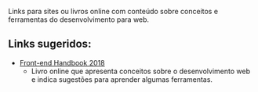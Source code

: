 Links para sites ou livros online com conteúdo sobre conceitos e ferramentas do desenvolvimento para web.

## Links sugeridos:

- [Front-end Handbook 2018](https://frontendmasters.com/books/front-end-handbook/2017/)
  - Livro online que apresenta conceitos sobre o desenvolvimento web e indica sugestões para aprender algumas ferramentas.
